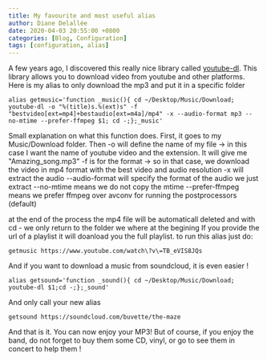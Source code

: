 ```yaml
---
title: My favourite and most useful alias
author: Diane Delallée
date: 2020-04-03 20:55:00 +0800
categories: [Blog, Configuration]
tags: [configuration, alias]
---
```


A few years ago, I discovered this really nice library called [youtube-dl](https://github.com/ytdl-org/youtube-dl). This library allows you to download video from youtube and other platforms.
Here is my alias to only download the mp3 and put it in a specific folder

```shell
alias getmusic='function _music(){ cd ~/Desktop/Music/Download; youtube-dl -o "%(title)s.%(ext)s" -f "bestvideo[ext=mp4]+bestaudio[ext=m4a]/mp4" -x --audio-format mp3 --no-mtime --prefer-ffmpeg $1; cd -;};_music'
```

Small explanation on what this function does.
First, it goes to my Music/Download folder.
Then -o will define the name of my file -> in this case I want the name of youtube video and the extension. It will give me "Amazing_song.mp3"
-f is for the format -> so in that case, we download the video in mp4 format with the best video and audio resolution
-x will extract the audio
--audio-format will specify the format of the audio we just extract
--no-mtime means we do not copy the mtime
--prefer-ffmpeg means we prefer ffmpeg over avconv for running the postprocessors (default)

at the end of the process the mp4 file will be automaticall deleted and
with cd - we only return to the folder we where at the begining
If you provide the url of a playlist it will doanload you the full playlist.
to run this alias just do:

```
getmusic https://www.youtube.com/watch\?v\=TB_eVIS8JQs
```

And if you want to download a music from soundcloud, it is even easier !

```
alias getsound='function _sound(){ cd ~/Desktop/Music/Download; youtube-dl $1;cd -;};_sound'
```

And only call your new alias

```
getsound https://soundcloud.com/buvette/the-maze
```

And that is it. You can now enjoy your MP3! But of course, if you enjoy the band, do not forget to buy them some CD, vinyl, or go to see them in concert to help them !
